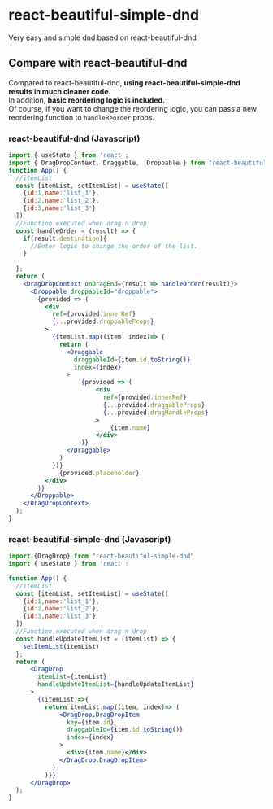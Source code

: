 # react-beautiful-simple-dnd
Very easy and simple dnd based on react-beautiful-dnd

## Compare with react-beautiful-dnd
Compared to react-beautiful-dnd, <b>using react-beautiful-simple-dnd results in much cleaner code.</b><br/>
In addition, <b>basic reordering logic is included.</b><br/>
Of course, if you want to change the reordering logic, you can pass a new reordering function to ```handleReorder``` props.
### react-beautiful-dnd (Javascript)
```jsx
import { useState } from 'react';
import { DragDropContext, Draggable,  Droppable } from "react-beautiful-dnd";
function App() {
  //itemList
  const [itemList, setItemList] = useState([
    {id:1,name:'list_1'},
    {id:2,name:'list_2'},
    {id:3,name:'list_3'}
  ])
  //Function executed when drag n drop
  const handleOrder = (result) => {
    if(result.destination){
      //Enter logic to change the order of the list.
    }
    
  };
  return (
    <DragDropContext onDragEnd={result => handleOrder(result)}>
      <Droppable droppableId="droppable">
        {provided => (
          <div
            ref={provided.innerRef}
            {...provided.droppableProps}
          >
            {itemList.map((item, index)=> {
              return (
                <Draggable
                  draggableId={item.id.toString()}
                  index={index}
                >
                    {provided => (
                        <div
                          ref={provided.innerRef}
                          {...provided.draggableProps}
                          {...provided.dragHandleProps}
                        >
                            {item.name}
                        </div>
                    )}
                </Draggable>
              )
            })}
              {provided.placeholder}
          </div>
        )}
      </Droppable>
    </DragDropContext>
  );
}
```
### react-beautiful-simple-dnd (Javascript)
```jsx
import {DragDrop} from "react-beautiful-simple-dnd"
import { useState } from 'react';

function App() {
  //itemList
  const [itemList, setItemList] = useState([
    {id:1,name:'list_1'},
    {id:2,name:'list_2'},
    {id:3,name:'list_3'}
  ])
  //Function executed when drag n drop
  const handleUpdateItemList = (itemList) => {
    setItemList(itemList)
  };
  return (
      <DragDrop
        itemList={itemList}
        handleUpdateItemList={handleUpdateItemList}
      >
        {(itemList)=>{
          return itemList.map((item, index)=> (
              <DragDrop.DragDropItem
                key={item.id}
                draggableId={item.id.toString()}
                index={index}
              >
                <div>{item.name}</div>
              </DragDrop.DragDropItem>
            )
          )}}
      </DragDrop>
  );
}
```
